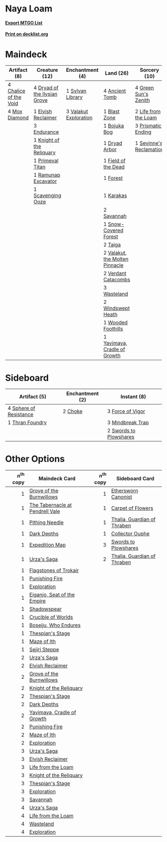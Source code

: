 # Naya Loam

#### [Export MTGO List](../collection/Naya%20Loam/Naya%20Loam.txt)
#### [Print on decklist.org](http://decklist.org/?deckmain=4%09Ancient%20Tomb%0A1%09Blast%20Zone%0A1%09Bojuka%20Bog%0A4%09Chalice%20of%20the%20Void%0A1%09Dryad%20Arbor%0A4%09Dryad%20of%20the%20Ilysian%20Grove%0A1%09Elvish%20Reclaimer%0A3%09Endurance%0A1%09Field%20of%20the%20Dead%0A1%09Forest%0A4%09Green%20Sun's%20Zenith%0A1%09Karakas%0A1%09Knight%20of%20the%20Reliquary%0A2%09Life%20from%20the%20Loam%0A4%09Mox%20Diamond%0A1%09Primeval%20Titan%0A3%09Prismatic%20Ending%0A1%09Ramunap%20Excavator%0A2%09Savannah%0A1%09Scavenging%20Ooze%0A1%09Sevinne's%20Reclamation%0A1%09Snow-Covered%20Forest%0A1%09Sylvan%20Library%0A2%09Taiga%0A3%09Valakut%20Exploration%0A2%09Valakut,%20the%20Molten%20Pinnacle%0A2%09Verdant%20Catacombs%0A3%09Wasteland%0A2%09Windswept%20Heath%0A1%09Wooded%20Foothills%0A1%09Yavimaya,%20Cradle%20of%20Growth&deckside=2%09Choke%0A3%09Force%20of%20Vigor%0A3%09Mindbreak%20Trap%0A4%09Sphere%20of%20Resistance%0A2%09Swords%20to%20Plowshares%0A1%09Thran%20Foundry)
# Maindeck

|                                          Artifact (8)                                          |                                             Creature (12)                                             |                                        Enchantment (4)                                         |                                                Land (26)                                                |                                           Sorcery (10)                                           |
|------------------------------------------------------------------------------------------------|-------------------------------------------------------------------------------------------------------|------------------------------------------------------------------------------------------------|---------------------------------------------------------------------------------------------------------|--------------------------------------------------------------------------------------------------|
|4 [Chalice of the Void](http://gatherer.wizards.com/Pages/Card/Details.aspx?multiverseid=442211)|4 [Dryad of the Ilysian Grove](http://gatherer.wizards.com/Pages/Card/Details.aspx?multiverseid=476420)|1 [Sylvan Library](http://gatherer.wizards.com/Pages/Card/Details.aspx?multiverseid=2240)       |4 [Ancient Tomb](http://gatherer.wizards.com/Pages/Card/Details.aspx?multiverseid=409567)                |4 [Green Sun's Zenith](http://gatherer.wizards.com/Pages/Card/Details.aspx?multiverseid=413711)   |
|4 [Mox Diamond](http://gatherer.wizards.com/Pages/Card/Details.aspx?multiverseid=5193)          |1 [Elvish Reclaimer](http://gatherer.wizards.com/Pages/Card/Details.aspx?multiverseid=466923)          |3 [Valakut Exploration](http://gatherer.wizards.com/Pages/Card/Details.aspx?multiverseid=491820)|1 [Blast Zone](http://gatherer.wizards.com/Pages/Card/Details.aspx?multiverseid=461171)                  |2 [Life from the Loam](http://gatherer.wizards.com/Pages/Card/Details.aspx?multiverseid=338409)   |
|                                                                                                |3 [Endurance](http://gatherer.wizards.com/Pages/Card/Details.aspx?multiverseid=522233)                 |                                                                                                |1 [Bojuka Bog](http://gatherer.wizards.com/Pages/Card/Details.aspx?multiverseid=376269)                  |3 [Prismatic Ending](http://gatherer.wizards.com/Pages/Card/Details.aspx?multiverseid=522101)     |
|                                                                                                |1 [Knight of the Reliquary](http://gatherer.wizards.com/Pages/Card/Details.aspx?multiverseid=189145)   |                                                                                                |1 [Dryad Arbor](http://gatherer.wizards.com/Pages/Card/Details.aspx?multiverseid=136196)                 |1 [Sevinne's Reclamation](http://gatherer.wizards.com/Pages/Card/Details.aspx?multiverseid=470551)|
|                                                                                                |1 [Primeval Titan](http://gatherer.wizards.com/Pages/Card/Details.aspx?multiverseid=438749)            |                                                                                                |1 [Field of the Dead](http://gatherer.wizards.com/Pages/Card/Details.aspx?multiverseid=467001)           |                                                                                                  |
|                                                                                                |1 [Ramunap Excavator](http://gatherer.wizards.com/Pages/Card/Details.aspx?multiverseid=430818)         |                                                                                                |1 [Forest](http://gatherer.wizards.com/Pages/Card/Details.aspx?multiverseid=439860)                      |                                                                                                  |
|                                                                                                |1 [Scavenging Ooze](http://gatherer.wizards.com/Pages/Card/Details.aspx?multiverseid=420783)           |                                                                                                |1 [Karakas](http://gatherer.wizards.com/Pages/Card/Details.aspx?multiverseid=413782)                     |                                                                                                  |
|                                                                                                |                                                                                                       |                                                                                                |2 [Savannah](http://gatherer.wizards.com/Pages/Card/Details.aspx?multiverseid=881)                       |                                                                                                  |
|                                                                                                |                                                                                                       |                                                                                                |1 [Snow-Covered Forest](http://gatherer.wizards.com/Pages/Card/Details.aspx?multiverseid=121192)         |                                                                                                  |
|                                                                                                |                                                                                                       |                                                                                                |2 [Taiga](http://gatherer.wizards.com/Pages/Card/Details.aspx?multiverseid=883)                          |                                                                                                  |
|                                                                                                |                                                                                                       |                                                                                                |2 [Valakut, the Molten Pinnacle](http://gatherer.wizards.com/Pages/Card/Details.aspx?multiverseid=190400)|                                                                                                  |
|                                                                                                |                                                                                                       |                                                                                                |2 [Verdant Catacombs](http://gatherer.wizards.com/Pages/Card/Details.aspx?multiverseid=405113)           |                                                                                                  |
|                                                                                                |                                                                                                       |                                                                                                |3 [Wasteland](http://gatherer.wizards.com/Pages/Card/Details.aspx?multiverseid=413790)                   |                                                                                                  |
|                                                                                                |                                                                                                       |                                                                                                |2 [Windswept Heath](http://gatherer.wizards.com/Pages/Card/Details.aspx?multiverseid=405115)             |                                                                                                  |
|                                                                                                |                                                                                                       |                                                                                                |1 [Wooded Foothills](http://gatherer.wizards.com/Pages/Card/Details.aspx?multiverseid=405116)            |                                                                                                  |
|                                                                                                |                                                                                                       |                                                                                                |1 [Yavimaya, Cradle of Growth](http://gatherer.wizards.com/Pages/Card/Details.aspx?multiverseid=522337)  |                                                                                                  |


# Sideboard

|                                         Artifact (5)                                          |                                 Enchantment (2)                                 |                                         Instant (8)                                          |
|-----------------------------------------------------------------------------------------------|---------------------------------------------------------------------------------|----------------------------------------------------------------------------------------------|
|4 [Sphere of Resistance](http://gatherer.wizards.com/Pages/Card/Details.aspx?multiverseid=6160)|2 [Choke](http://gatherer.wizards.com/Pages/Card/Details.aspx?multiverseid=45431)|3 [Force of Vigor](http://gatherer.wizards.com/Pages/Card/Details.aspx?multiverseid=464113)   |
|1 [Thran Foundry](http://gatherer.wizards.com/Pages/Card/Details.aspx?multiverseid=19111)      |                                                                                 |3 [Mindbreak Trap](http://gatherer.wizards.com/Pages/Card/Details.aspx?multiverseid=197532)   |
|                                                                                               |                                                                                 |2 [Swords to Plowshares](http://gatherer.wizards.com/Pages/Card/Details.aspx?multiverseid=869)|


# Other Options

|*n*<sup>th</sup> copy|                                             Maindeck Card                                              |*n*<sup>th</sup> copy|                                            Sideboard Card                                            |
|--------------------:|--------------------------------------------------------------------------------------------------------|--------------------:|------------------------------------------------------------------------------------------------------|
|                    1|[Grove of the Burnwillows](http://gatherer.wizards.com/Pages/Card/Details.aspx?multiverseid=130595)     |                    1|[Ethersworn Canonist](http://gatherer.wizards.com/Pages/Card/Details.aspx?multiverseid=174931)        |
|                    1|[The Tabernacle at Pendrell Vale](http://gatherer.wizards.com/Pages/Card/Details.aspx?multiverseid=1690)|                    1|[Carpet of Flowers](http://gatherer.wizards.com/Pages/Card/Details.aspx?multiverseid=5858)            |
|                    1|[Pithing Needle](http://gatherer.wizards.com/Pages/Card/Details.aspx?multiverseid=129526)               |                    1|[Thalia, Guardian of Thraben](http://gatherer.wizards.com/Pages/Card/Details.aspx?multiverseid=442025)|
|                    1|[Dark Depths](http://gatherer.wizards.com/Pages/Card/Details.aspx?multiverseid=121155)                  |                    1|[Collector Ouphe](http://gatherer.wizards.com/Pages/Card/Details.aspx?multiverseid=464107)            |
|                    1|[Expedition Map](http://gatherer.wizards.com/Pages/Card/Details.aspx?multiverseid=397742)               |                    3|[Swords to Plowshares](http://gatherer.wizards.com/Pages/Card/Details.aspx?multiverseid=869)          |
|                    1|[Urza's Saga](http://gatherer.wizards.com/Pages/Card/Details.aspx?multiverseid=522335)                  |                    2|[Thalia, Guardian of Thraben](http://gatherer.wizards.com/Pages/Card/Details.aspx?multiverseid=442025)|
|                    1|[Flagstones of Trokair](http://gatherer.wizards.com/Pages/Card/Details.aspx?multiverseid=116733)        |                     |                                                                                                      |
|                    1|[Punishing Fire](http://gatherer.wizards.com/Pages/Card/Details.aspx?multiverseid=247550)               |                     |                                                                                                      |
|                    1|[Exploration](http://gatherer.wizards.com/Pages/Card/Details.aspx?multiverseid=382262)                  |                     |                                                                                                      |
|                    1|[Eiganjo, Seat of the Empire](http://gatherer.wizards.com/Pages/Card/Details.aspx?multiverseid=548581)  |                     |                                                                                                      |
|                    1|[Shadowspear](http://gatherer.wizards.com/Pages/Card/Details.aspx?multiverseid=476487)                  |                     |                                                                                                      |
|                    1|[Crucible of Worlds](http://gatherer.wizards.com/Pages/Card/Details.aspx?multiverseid=129480)           |                     |                                                                                                      |
|                    1|[Boseiju, Who Endures](http://gatherer.wizards.com/Pages/Card/Details.aspx?multiverseid=548579)         |                     |                                                                                                      |
|                    1|[Thespian's Stage](http://gatherer.wizards.com/Pages/Card/Details.aspx?multiverseid=366353)             |                     |                                                                                                      |
|                    1|[Maze of Ith](http://gatherer.wizards.com/Pages/Card/Details.aspx?multiverseid=1824)                    |                     |                                                                                                      |
|                    1|[Sejiri Steppe](http://gatherer.wizards.com/Pages/Card/Details.aspx?multiverseid=243453)                |                     |                                                                                                      |
|                    2|[Urza's Saga](http://gatherer.wizards.com/Pages/Card/Details.aspx?multiverseid=522335)                  |                     |                                                                                                      |
|                    2|[Elvish Reclaimer](http://gatherer.wizards.com/Pages/Card/Details.aspx?multiverseid=466923)             |                     |                                                                                                      |
|                    2|[Grove of the Burnwillows](http://gatherer.wizards.com/Pages/Card/Details.aspx?multiverseid=130595)     |                     |                                                                                                      |
|                    2|[Knight of the Reliquary](http://gatherer.wizards.com/Pages/Card/Details.aspx?multiverseid=189145)      |                     |                                                                                                      |
|                    2|[Thespian's Stage](http://gatherer.wizards.com/Pages/Card/Details.aspx?multiverseid=366353)             |                     |                                                                                                      |
|                    2|[Dark Depths](http://gatherer.wizards.com/Pages/Card/Details.aspx?multiverseid=121155)                  |                     |                                                                                                      |
|                    2|[Yavimaya, Cradle of Growth](http://gatherer.wizards.com/Pages/Card/Details.aspx?multiverseid=522337)   |                     |                                                                                                      |
|                    2|[Punishing Fire](http://gatherer.wizards.com/Pages/Card/Details.aspx?multiverseid=247550)               |                     |                                                                                                      |
|                    2|[Maze of Ith](http://gatherer.wizards.com/Pages/Card/Details.aspx?multiverseid=1824)                    |                     |                                                                                                      |
|                    2|[Exploration](http://gatherer.wizards.com/Pages/Card/Details.aspx?multiverseid=382262)                  |                     |                                                                                                      |
|                    3|[Urza's Saga](http://gatherer.wizards.com/Pages/Card/Details.aspx?multiverseid=522335)                  |                     |                                                                                                      |
|                    3|[Elvish Reclaimer](http://gatherer.wizards.com/Pages/Card/Details.aspx?multiverseid=466923)             |                     |                                                                                                      |
|                    3|[Life from the Loam](http://gatherer.wizards.com/Pages/Card/Details.aspx?multiverseid=338409)           |                     |                                                                                                      |
|                    3|[Knight of the Reliquary](http://gatherer.wizards.com/Pages/Card/Details.aspx?multiverseid=189145)      |                     |                                                                                                      |
|                    3|[Thespian's Stage](http://gatherer.wizards.com/Pages/Card/Details.aspx?multiverseid=366353)             |                     |                                                                                                      |
|                    3|[Exploration](http://gatherer.wizards.com/Pages/Card/Details.aspx?multiverseid=382262)                  |                     |                                                                                                      |
|                    3|[Savannah](http://gatherer.wizards.com/Pages/Card/Details.aspx?multiverseid=881)                        |                     |                                                                                                      |
|                    4|[Urza's Saga](http://gatherer.wizards.com/Pages/Card/Details.aspx?multiverseid=522335)                  |                     |                                                                                                      |
|                    4|[Life from the Loam](http://gatherer.wizards.com/Pages/Card/Details.aspx?multiverseid=338409)           |                     |                                                                                                      |
|                    4|[Wasteland](http://gatherer.wizards.com/Pages/Card/Details.aspx?multiverseid=413790)                    |                     |                                                                                                      |
|                    4|[Exploration](http://gatherer.wizards.com/Pages/Card/Details.aspx?multiverseid=382262)                  |                     |                                                                                                      |

